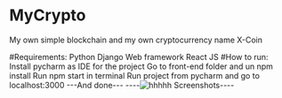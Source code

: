 # MyCrypto
My own simple blockchain and my own cryptocurrency name X-Coin

#Requirements:
Python
Django
Web framework
React JS
#How to run:
Install pycharm as IDE for the project
Go to front-end folder and un npm install
Run npm start in terminal
Run project from pycharm and go to localhost:3000
---And done---
----![hhhhh](https://user-images.githubusercontent.com/57615541/118852918-d9c28d80-b8f0-11eb-875e-c000bbaa7cec.png)
Screenshots----
